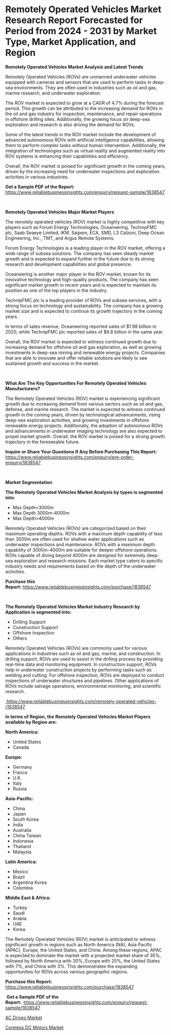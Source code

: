 <p><h1>Remotely Operated Vehicles Market Research Report Forecasted for Period from 2024 -  2031 by Market Type, Market Application, and Region</h1></p><p><strong>Remotely Operated Vehicles Market Analysis and Latest Trends</strong></p>
<p><p>Remotely Operated Vehicles (ROVs) are unmanned underwater vehicles equipped with cameras and sensors that are used to perform tasks in deep-sea environments. They are often used in industries such as oil and gas, marine research, and underwater exploration.</p><p>The ROV market is expected to grow at a CAGR of 4.7% during the forecast period. This growth can be attributed to the increasing demand for ROVs in the oil and gas industry for inspection, maintenance, and repair operations in offshore drilling sites. Additionally, the growing focus on deep-sea exploration and research is also driving the demand for ROVs.</p><p>Some of the latest trends in the ROV market include the development of advanced autonomous ROVs with artificial intelligence capabilities, allowing them to perform complex tasks without human intervention. Additionally, the integration of technologies such as virtual reality and augmented reality into ROV systems is enhancing their capabilities and efficiency.</p><p>Overall, the ROV market is poised for significant growth in the coming years, driven by the increasing need for underwater inspections and exploration activities in various industries.</p></p>
<p><strong>Get a Sample PDF of the Report:&nbsp;</strong> <a href="https://www.reliablebusinessinsights.com/enquiry/request-sample/1838547">https://www.reliablebusinessinsights.com/enquiry/request-sample/1838547</a></p>
<p>&nbsp;</p>
<p><strong>Remotely Operated Vehicles Major Market Players</strong></p>
<p><p>The remotely operated vehicles (ROV) market is highly competitive with key players such as Forum Energy Technologies, Oceaneering, TechnipFMC plc, Saab Seaeye Limited, IKM, Saipem, ECA, SMD, L3 Calzoni, Deep Ocean Engineering, Inc., TMT, and Argus Remote Systems.</p><p>Forum Energy Technologies is a leading player in the ROV market, offering a wide range of subsea solutions. The company has seen steady market growth and is expected to expand further in the future due to its strong research and development capabilities and global presence.</p><p>Oceaneering is another major player in the ROV market, known for its innovative technology and high-quality products. The company has seen significant market growth in recent years and is expected to maintain its position as one of the top players in the industry.</p><p>TechnipFMC plc is a leading provider of ROVs and subsea services, with a strong focus on technology and sustainability. The company has a growing market size and is expected to continue its growth trajectory in the coming years.</p><p>In terms of sales revenue, Oceaneering reported sales of $1.98 billion in 2020, while TechnipFMC plc reported sales of $6.8 billion in the same year.</p><p>Overall, the ROV market is expected to witness continued growth due to increasing demand for offshore oil and gas exploration, as well as growing investments in deep-sea mining and renewable energy projects. Companies that are able to innovate and offer reliable solutions are likely to see sustained growth and success in the market.</p></p>
<p>&nbsp;</p>
<p><strong>What Are The Key Opportunities For Remotely Operated Vehicles Manufacturers?</strong></p>
<p><p>The Remotely Operated Vehicles (ROV) market is experiencing significant growth due to increasing demand from various sectors such as oil and gas, defense, and marine research. The market is expected to witness continued growth in the coming years, driven by technological advancements, rising deep-sea exploration activities, and growing investments in offshore renewable energy projects. Additionally, the adoption of autonomous ROVs and advancements in underwater imaging technology are also expected to propel market growth. Overall, the ROV market is poised for a strong growth trajectory in the foreseeable future.</p></p>
<p><strong>Inquire or Share Your Questions If Any Before Purchasing This Report:</strong> <a href="https://www.reliablebusinessinsights.com/enquiry/pre-order-enquiry/1838547">https://www.reliablebusinessinsights.com/enquiry/pre-order-enquiry/1838547</a></p>
<p>&nbsp;</p>
<p><strong>Market Segmentation</strong></p>
<p><strong>The Remotely Operated Vehicles Market Analysis by types is segmented into:</strong></p>
<p><ul><li>Max Depth<3000m</li><li>Max Depth 3000m-4000m</li><li>Max Depth>4000m</li></ul></p>
<p><p>Remotely Operated Vehicles (ROVs) are categorized based on their maximum operating depths. ROVs with a maximum depth capability of less than 3000m are often used for shallow water applications such as underwater inspections and maintenance. ROVs with a maximum depth capability of 3000m-4000m are suitable for deeper offshore operations. ROVs capable of diving beyond 4000m are designed for extremely deep-sea exploration and research missions. Each market type caters to specific industry needs and requirements based on the depth of the underwater activities.</p></p>
<p><strong>Purchase this Report:&nbsp;</strong><a href="https://www.reliablebusinessinsights.com/purchase/1838547">https://www.reliablebusinessinsights.com/purchase/1838547</a></p>
<p>&nbsp;</p>
<p><strong>The Remotely Operated Vehicles Market Industry Research by Application is segmented into:</strong></p>
<p><ul><li>Drilling Support</li><li>Construction Support</li><li>Offshore Inspection</li><li>Others</li></ul></p>
<p><p>Remotely Operated Vehicles (ROVs) are commonly used for various applications in industries such as oil and gas, marine, and construction. In drilling support, ROVs are used to assist in the drilling process by providing real-time data and monitoring equipment. In construction support, ROVs help in underwater construction projects by performing tasks such as welding and cutting. For offshore inspection, ROVs are deployed to conduct inspections of underwater structures and pipelines. Other applications of ROVs include salvage operations, environmental monitoring, and scientific research.</p></p>
<p><a href="https://www.reliablebusinessinsights.com/remotely-operated-vehicles-r1838547">&nbsp;https://www.reliablebusinessinsights.com/remotely-operated-vehicles-r1838547</a></p>
<p><strong>In terms of Region, the Remotely Operated Vehicles Market Players available by Region are:</strong></p>
<p>
    <p> <strong> North America: </strong>
        <ul>
            <li>United States</li>
            <li>Canada</li>
        </ul>
        </p> 
    <p> <strong> Europe: </strong>
        <ul>
            <li>Germany</li>
            <li>France</li>
            <li>U.K.</li>
            <li>Italy</li>
            <li>Russia</li>
        </ul>
        </p> 
    <p> <strong> Asia-Pacific: </strong>
        <ul>
            <li>China</li>
            <li>Japan</li>
            <li>South Korea</li>
            <li>India</li>
            <li>Australia</li>
            <li>China Taiwan</li>
            <li>Indonesia</li>
            <li>Thailand</li>
            <li>Malaysia</li>
        </ul>
        </p> 
    <p> <strong> Latin America: </strong>
        <ul>
            <li>Mexico</li>
            <li>Brazil</li>
            <li>Argentina Korea</li>
            <li>Colombia</li>
        </ul>
        </p> 
    <p> <strong> Middle East & Africa: </strong>
        <ul>
            <li>Turkey</li>
            <li>Saudi</li>
            <li>Arabia</li>
            <li>UAE</li>
            <li>Korea</li>
        </ul>
    </p>
    </p>
<p><p>The Remotely Operated Vehicles (ROV) market is anticipated to witness significant growth in regions such as North America (NA), Asia Pacific (APAC), Europe, the United States, and China. Among these regions, APAC is expected to dominate the market with a projected market share of 35%, followed by North America with 30%, Europe with 25%, the United States with 7%, and China with 3%. This demonstrates the expanding opportunities for ROVs across various geographic regions.</p></p>
<p><strong>Purchase this Report: </strong><a href="https://www.reliablebusinessinsights.com/purchase/1838547">https://www.reliablebusinessinsights.com/purchase/1838547</a></p>
<p>&nbsp;<strong>Get a Sample PDF of the Report:&nbsp;&nbsp;</strong><a href="https://www.reliablebusinessinsights.com/enquiry/request-sample/1838547">https://www.reliablebusinessinsights.com/enquiry/request-sample/1838547</a></p>
<p><strong></strong></p>
<p><p><a href="https://github.com/wrwgzwbr35/Market-Research-Report-List-1/blob/main/ac-drives-market.md">AC Drives Market</a></p><p><a href="https://issuu.com/reportprime-2/docs/coreless-dc-motors-market-size-2030.pptx">Coreless DC Motors Market</a></p></p>